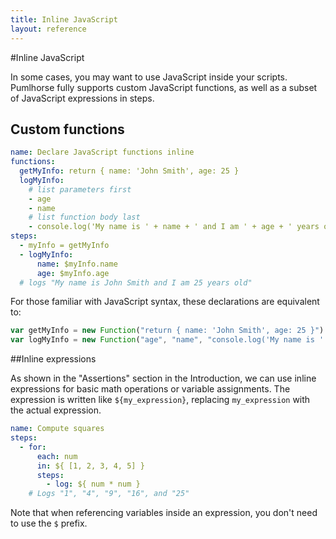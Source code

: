 ```yaml
---
title: Inline JavaScript
layout: reference
---
```

#Inline JavaScript

In some cases, you may want to use JavaScript inside your 
scripts. Pumlhorse fully supports custom JavaScript functions, as well 
as a subset of JavaScript expressions in steps.

## Custom functions

```yaml
name: Declare JavaScript functions inline
functions:
  getMyInfo: return { name: 'John Smith', age: 25 }
  logMyInfo:
    # list parameters first 
    - age
    - name
    # list function body last
    - console.log('My name is ' + name + ' and I am ' + age + ' years old')
steps:
  - myInfo = getMyInfo
  - logMyInfo:
      name: $myInfo.name
      age: $myInfo.age
  # logs "My name is John Smith and I am 25 years old"
```

For those familiar with JavaScript syntax, these declarations are equivalent to:

```javascript
var getMyInfo = new Function("return { name: 'John Smith', age: 25 }")
var logMyInfo = new Function("age", "name", "console.log('My name is ' + name + ' and I am ' + age + ' years old')")
```

##Inline expressions

As shown in the "Assertions" section in the Introduction, we can use inline expressions for
basic math operations or variable assignments. The expression is written like `${my_expression}`,
replacing `my_expression` with the actual expression.

```yaml
name: Compute squares
steps:
  - for:
      each: num
      in: ${ [1, 2, 3, 4, 5] }
      steps:
        - log: ${ num * num }
    # Logs "1", "4", "9", "16", and "25"
```

Note that when referencing variables inside an expression, you don't need to use the `$` prefix.
